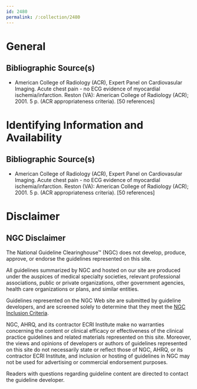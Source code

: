 ```yaml
---
id: 2480
permalink: /:collection/2480
---
```


# General

## Bibliographic Source(s)

- American College of Radiology (ACR), Expert Panel on Cardiovasular Imaging. Acute chest pain - no ECG evidence of myocardial ischemia/infarction. Reston (VA): American College of Radiology (ACR); 2001. 5 p. (ACR appropriateness criteria). [50 references]

# Identifying Information and Availability

## Bibliographic Source(s)

- American College of Radiology (ACR), Expert Panel on Cardiovasular Imaging. Acute chest pain - no ECG evidence of myocardial ischemia/infarction. Reston (VA): American College of Radiology (ACR); 2001. 5 p. (ACR appropriateness criteria). [50 references]

# Disclaimer

## NGC Disclaimer

The National Guideline Clearinghouse™ (NGC) does not develop, produce, approve, or endorse the guidelines represented on this site.

All guidelines summarized by NGC and hosted on our site are produced under the auspices of medical specialty societies, relevant professional associations, public or private organizations, other government agencies, health care organizations or plans, and similar entities.

Guidelines represented on the NGC Web site are submitted by guideline developers, and are screened solely to determine that they meet the [NGC Inclusion Criteria](/help-and-about/summaries/inclusion-criteria).

NGC, AHRQ, and its contractor ECRI Institute make no warranties concerning the content or clinical efficacy or effectiveness of the clinical practice guidelines and related materials represented on this site. Moreover, the views and opinions of developers or authors of guidelines represented on this site do not necessarily state or reflect those of NGC, AHRQ, or its contractor ECRI Institute, and inclusion or hosting of guidelines in NGC may not be used for advertising or commercial endorsement purposes.

Readers with questions regarding guideline content are directed to contact the guideline developer.

